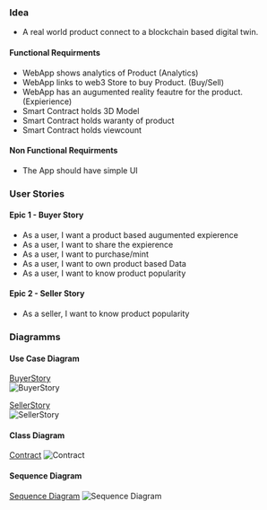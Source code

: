 ### Idea

- A real world product connect to a blockchain based digital twin.

#### Functional Requirments

- WebApp shows analytics of Product (Analytics)
- WebApp links to web3 Store to buy Product. (Buy/Sell)
- WebApp has an augumented reality feautre for the product. (Expierience)
- Smart Contract holds 3D Model
- Smart Contract holds waranty of product
- Smart Contract holds viewcount

#### Non Functional Requirments

- The App should have simple UI

### User Stories

#### Epic 1 - Buyer Story

- As a user, I want a product based augumented expierence
- As a user, I want to share the expierence
- As a user, I want to purchase/mint
- As a user, I want to own product based Data
- As a user, I want to know product popularity

#### Epic 2 - Seller Story

- As a seller, I want to know product popularity

### Diagramms

#### Use Case Diagram

[BuyerStory](www.plantuml.com/plantuml/png/HOyn3i8m34Ltdy9iTCZ03IeaJi09ejGGYyIfN5TLRq_0GnP_lQ__l-HviwYsrm8NorG9rn9PeD3Bq1eglxFXmah9k0aOMo5yh9pmXW7nlf-aJsjw0iJKrHs0wqOqzPkZ_hIoM9TsIByVQSS4y4zY2EZPWLuQXhS7-yn0tvj9blx75m00)  
![BuyerStory](http://www.plantuml.com/plantuml/png/HOyn3i8m34Ltdy9iTCZ03IeaJi09ejGGYyIfN5TLRq_0GnP_lQ__l-HviwYsrm8NorG9rn9PeD3Bq1eglxFXmah9k0aOMo5yh9pmXW7nlf-aJsjw0iJKrHs0wqOqzPkZ_hIoM9TsIByVQSS4y4zY2EZPWLuQXhS7-yn0tvj9blx75m00)

[SellerStory](www.plantuml.com/plantuml/png/BSsn3S9044JHVAeOCWYSK84JAd05f_E2Lwplh6KGediiuMpc9NzygQJUQ-2anLRZ5iKRmkwYEjCVYpXxMfNt1hd2UDkyyig1aqLOJkhv9L3gFWu3pi_MFnVW_paCF6IqDk_17m00)  
![SellerStory](http://www.plantuml.com/plantuml/png/BSsn3S9044JHVAeOCWYSK84JAd05f_E2Lwplh6KGediiuMpc9NzygQJUQ-2anLRZ5iKRmkwYEjCVYpXxMfNt1hd2UDkyyig1aqLOJkhv9L3gFWu3pi_MFnVW_paCF6IqDk_17m00)

#### Class Diagram

[Contract](https://www.plantuml.com/plantuml/uml/LOwn3eCm34JtV8MxWHYxPKBgXo0tSQdLn46n0Q6g_rxeWhg-TtUwNWshpJcvYpqf4qm9MPon9V9mAs8LWu4B2LNXHTirlbt7qqCzg5MMqNKhLXJRJh0mhQ7COXvapdUgUqD29LGQ3ZVyPDDwM0f7ruraGowHKjEU8mUChF_HZ-j9udxt2m00)
![Contract](http://www.plantuml.com/plantuml/png/LOwn3eCm34JtV8MxWHYxPKBgXo0tSQdLn46n0Q6g_rxeWhg-TtUwNWshpJcvYpqf4qm9MPon9V9mAs8LWu4B2LNXHTirlbt7qqCzg5MMqNKhLXJRJh0mhQ7COXvapdUgUqD29LGQ3ZVyPDDwM0f7ruraGowHKjEU8mUChF_HZ-j9udxt2m00)

#### Sequence Diagram

[Sequence Diagram](https://www.plantuml.com/plantuml/uml/TLBDRiCW3Bxp5Du3J3libiFKQjAEKxNk1Lpg9IW449XsVVjHMAGIaYFsz-CFUnSOFST9YoSUQ29m6fKHBXMLL0uDmodUo5ULG5elIbSwxPrRbbwFR3qTC_o0FTKgKtgyMyCU9Q_fY-mCps__wXr8hUGO80ps2cXGtn8bYDAzupAXo_tm06XqNFHom40lapBSyhKooOLjZX3k4Ig9PQeEUaiPBmUIeuqiLb29N4VkuEuUuFFZMrIDJPj0vbpmA-rDbaCvPXQWEOFpzXoJ1zkUU22_9PK3pvOp-L38culPVm7zEaLUaP4qVsmRN1df2GF1HT4Lf8s6DxQubDm-2VJKQlJgGW4mRrJaiwh864RuiNx-bEQcsj5dIfwy35u17jNBtnLWdR1CCaTitNU96IVz1m00)
![Sequence Diagram](http://www.plantuml.com/plantuml/png/TLBDRiCW3Bxp5Du3J3libiFKQjAEKxNk1Lpg9IW449XsVVjHMAGIaYFsz-CFUnSOFST9YoSUQ29m6fKHBXMLL0uDmodUo5ULG5elIbSwxPrRbbwFR3qTC_o0FTKgKtgyMyCU9Q_fY-mCps__wXr8hUGO80ps2cXGtn8bYDAzupAXo_tm06XqNFHom40lapBSyhKooOLjZX3k4Ig9PQeEUaiPBmUIeuqiLb29N4VkuEuUuFFZMrIDJPj0vbpmA-rDbaCvPXQWEOFpzXoJ1zkUU22_9PK3pvOp-L38culPVm7zEaLUaP4qVsmRN1df2GF1HT4Lf8s6DxQubDm-2VJKQlJgGW4mRrJaiwh864RuiNx-bEQcsj5dIfwy35u17jNBtnLWdR1CCaTitNU96IVz1m00)
